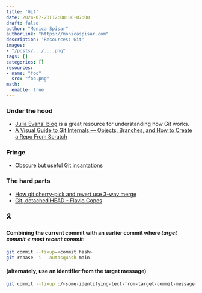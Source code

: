 ```yaml
---
title: 'Git'
date: 2024-07-23T12:08:06-07:00
draft: false
author: "Monica Spisar"
authorLink: "https://monicaspisar.com"
description: 'Resources: Git'
images: 
- "/posts/.../....png"
tags: []
categories: []
resources:
- name: "foo"
  src: "foo.png"
math:
  enable: true
---
```

### Under the hood
- [Julia Evans' blog](https://jvns.ca/categories/git/ "Git") is a great resource for understanding how Git works.
- [A Visual Guide to Git Internals — Objects\, Branches\, and How to Create a Repo From Scratch](https://www.freecodecamp.org/news/git-internals-objects-branches-create-repo/)

### Fringe
- [Obscure but useful Git incantations](https://legends2k.github.io/note/git_nuances/)

### The hard parts

- [How git cherry\-pick and revert use 3\-way merge](https://jvns.ca/blog/2023/11/10/how-cherry-pick-and-revert-work/)
- [Git, detached HEAD - Flavio Copes](https://flaviocopes.com/git-detached-head/)

### &#127895;

#### Combining the current commit with an earlier commit where _target commit < most recent commit_:
```bash
git commit --fixup=<commit hash>
git rebase -i --autosquash main
```
#### (alternately, use an identifier from the target message)
```bash
git commit --fixup :/<some-identifying-text-from-target-commit-message>
```